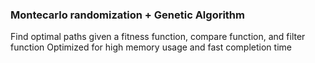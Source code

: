 ### Montecarlo randomization + Genetic Algorithm

Find optimal paths given a fitness function, compare function,  and filter function
Optimized for high memory usage and fast completion time
